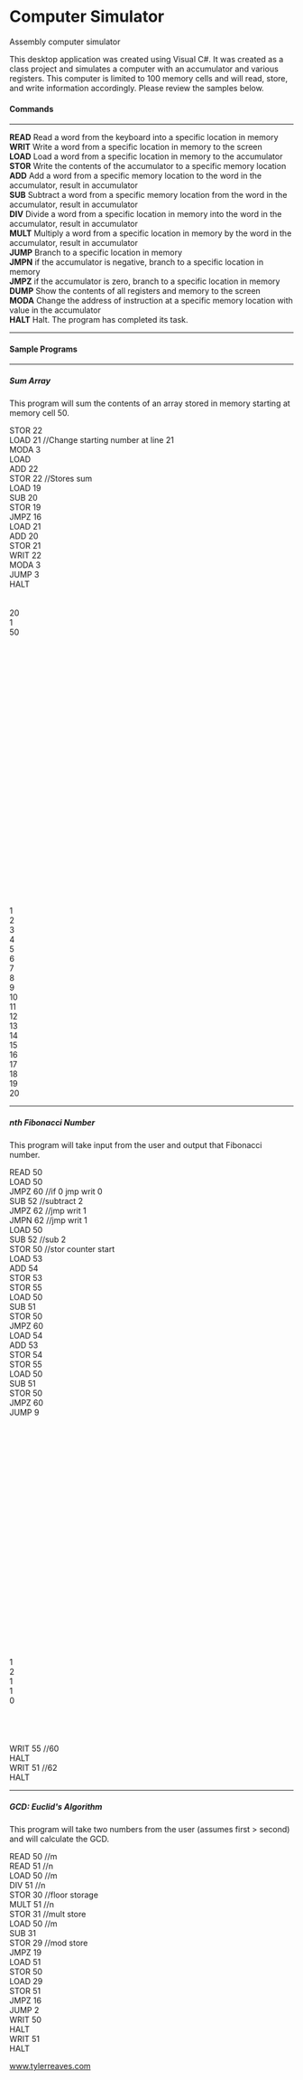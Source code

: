 Computer Simulator
=================

<p>Assembly computer simulator</p>
<p>This desktop application was created using Visual C#.  It was created as a class project and simulates a computer with an accumulator and various registers.  This computer is limited to 100 memory cells and will read, store, and write information accordingly.  Please review the samples below.</p>

<h4>Commands</h4>
<hr>
<p>
<b>READ</b> Read a word from the keyboard into a specific location in memory<br>
<b>WRIT</b> Write a word from a specific location in memory to the screen<br>
<b>LOAD</b> Load a word from a specific location in memory to the accumulator<br>
<b>STOR</b> Write the contents of the accumulator to a specific memory location<br>
<b>ADD</b> Add a word from a specific memory location to the word in the accumulator, result
in accumulator<br>
<b>SUB</b> Subtract a word from a specific memory location from the word in the accumulator,
result in accumulator<br>
<b>DIV</b> Divide a word from a specific location in memory into the word in the accumulator,
result in accumulator<br>
<b>MULT</b> Multiply a word from a specific location in memory by the word in the accumulator,
result in accumulator<br>
<b>JUMP</b> Branch to a specific location in memory<br>
<b>JMPN</b> if the accumulator is negative, branch to a specific location in memory<br>
<b>JMPZ</b> if the accumulator is zero, branch to a specific location in memory<br>
<b>DUMP</b> Show the contents of all registers and memory to the screen<br>
<b>MODA</b> Change the address of instruction at a specific memory location with value in the
accumulator<br>
<b>HALT</b> Halt. The program has completed its task.
</p>
<hr>

<h4>Sample Programs</h4>
<hr>
<h5>Sum Array</h5>
<p>
This program will sum the contents of an array stored in memory starting at memory cell 50.
</p>
<p>
STOR 22<br>
LOAD 21 //Change starting number at line 21<br>
MODA 3<br>
LOAD <br>
ADD 22<br>
STOR 22 //Stores sum<br>
LOAD 19<br>
SUB 20<br>
STOR 19<br>
JMPZ 16<br>
LOAD 21<br>
ADD 20<br>
STOR 21<br>
WRIT 22<br>
MODA 3<br>
JUMP 3<br>
HALT<br>
<br>
<br>
20<br>
1<br>
50<br>
<br>
<br>
<br>
<br>
<br>
<br>
<br>
<br>
<br>
<br>
<br>
<br>
<br>
<br>
<br>
<br>
<br>
<br>
<br>
<br>
<br>
<br>
<br>
<br>
<br>
<br>
<br>
<br>
1<br>
2<br>
3<br>
4<br>
5<br>
6<br>
7<br>
8<br>
9<br>
10<br>
11<br>
12<br>
13<br>
14<br>
15<br>
16<br>
17<br>
18<br>
19<br>
20<br>
</p>
<hr>

<h5>nth Fibonacci Number</h5>
<p>This program will take input from the user and output that Fibonacci number.</p>
READ 50<br>
LOAD 50<br>
JMPZ 60 //if 0 jmp writ 0<br>
SUB 52 //subtract 2<br>
JMPZ 62 //jmp writ 1<br>
JMPN 62 //jmp writ 1<br>
LOAD 50<br>
SUB 52 //sub 2<br>
STOR 50 //stor counter start<br>
LOAD 53<br>
ADD 54<br>
STOR 53<br>
STOR 55<br>
LOAD 50<br>
SUB 51<br>
STOR 50<br>
JMPZ 60<br>
LOAD 54<br>
ADD 53<br>
STOR 54<br>
STOR 55<br>
LOAD 50<br>
SUB 51<br>
STOR 50<br>
JMPZ 60<br>
JUMP 9<br>
<br>
<br>
<br>
<br>
<br>
<br>
<br>
<br>
<br>
<br>
<br>
<br>
<br>
<br>
<br>
<br>
<br>
<br>
<br>
<br>
<br>
<br>
<br>
<br>
<br>
1<br>
2<br>
1<br>
1<br>
0<br>
<br>
<br>
<br>
<br>
WRIT 55 //60<br>
HALT<br>
WRIT 51 //62<br>
HALT<br>

<hr>

<h5>GCD: Euclid's Algorithm</h5>
<p>This program will take two numbers from the user (assumes first > second) and will calculate the GCD.</p>
READ 50 //m<br>
READ 51 //n<br>
LOAD 50 //m<br>
DIV 51 //n<br>
STOR 30 //floor storage<br>
MULT 51 //n<br>
STOR 31 //mult store<br>
LOAD 50 //m<br>
SUB 31<br>
STOR 29 //mod store<br>
JMPZ 19<br>
LOAD 51<br>
STOR 50<br>
LOAD 29<br>
STOR 51<br>
JMPZ 16<br>
JUMP 2<br>
WRIT 50<br>
HALT<br>
WRIT 51<br>
HALT<br>

www.tylerreaves.com
